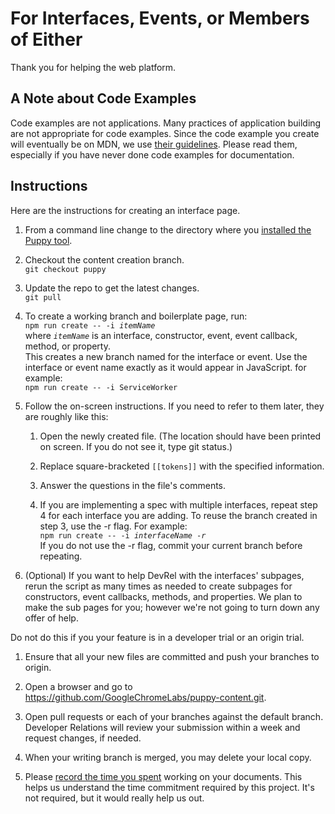 # For Interfaces, Events, or Members of Either

Thank you for helping the web platform. 

## A Note about Code Examples

Code examples are not applications. Many practices of application building are not appropriate for code examples. Since the code example you create will eventually be on MDN, we use [their guidelines](https://www.google.com/url?q=https%3A%2F%2Fdeveloper.mozilla.org%2Fen-US%2Fdocs%2FMDN%2FGuidelines%2FCode_guidelines&sa=D&sntz=1&usg=AFQjCNFwTJp-gpK_R61jaxcHnsjQC9vx7g). Please read them, especially if you have never done code examples for documentation.

## Instructions

Here are the instructions for creating an interface page. 

1. From a command line change to the directory where you [installed the Puppy tool](./README.md#Install).

2. Checkout the content creation branch.<br/>
   `git checkout puppy`

3. Update the repo to get the latest changes.<br/>
   `git pull`

4. To create a working branch and boilerplate page, run:<br/>
   `npm run create -- -i `_`itemName`_<br/>
   where _`itemName`_ is an interface, constructor, event, event callback, method, or property.<br/>
   This creates a new branch named for the interface or event. Use the interface or event name exactly as it would appear in JavaScript. for example:<br/>
   `npm run create -- -i ServiceWorker`

1. Follow the on-screen instructions. If you need to refer to them later, they are roughly like this:

    1. Open the newly created file. (The location should have been printed on screen. If you do not see it, type git status.)
    
    1. Replace square-bracketed `[[tokens]]` with the specified information.
    
    1. Answer the questions in the file's comments.
    
    1. If you are implementing a spec with multiple interfaces, repeat step 4 for each interface you are adding. To reuse the branch created in step 3, use the -r flag. For example:<br/>
       `npm run create -- -i `_`interfaceName -r`_<br/>
       If you do not use the -r flag, commit your current branch before repeating.

1. (Optional) If you want to help DevRel with the interfaces' subpages, rerun the script as many times as needed to create subpages for constructors, event callbacks, methods, and properties. We plan to make the sub pages for you; however we're not going to turn down any offer of help. 

Do not do this if you your feature is in a developer trial or an origin trial.

1. Ensure that all your new files are committed and push your branches to origin.

2. Open a browser and go to https://github.com/GoogleChromeLabs/puppy-content.git.

3. Open pull requests or each of your branches against the default branch. Developer Relations will review your submission within a week and request changes, if needed.

4. When your writing branch is merged, you may delete your local copy.

5. Please [record the time you spent](https://docs.google.com/forms/d/e/1FAIpQLSczSYW85-_zJT-4h0MkyJzLWCw12eHQhGKnaaNMovP2h554eg/viewform?vc=0&c=0&w=1&flr=0&gxids=7826&resourcekey=0-UtyC_NG-d14BcgEN9ba69A) working on your documents. This helps us understand the time commitment required by this project. It's not required, but it would really help us out.
